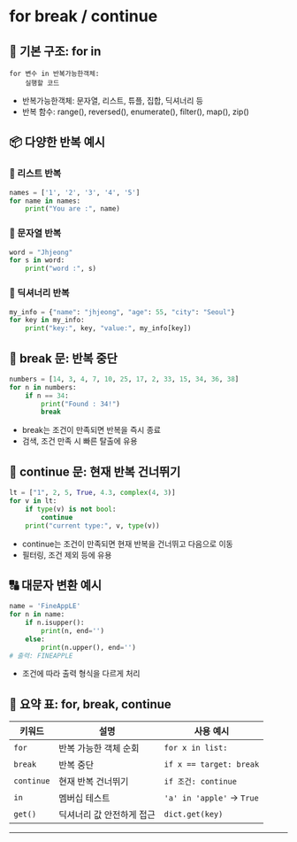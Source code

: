 # for break / continue

## 🧾 기본 구조: for in <iterable>
```
for 변수 in 반복가능한객체:
    실행할 코드
```

- 반복가능한객체: 문자열, 리스트, 튜플, 집합, 딕셔너리 등
- 반복 함수: range(), reversed(), enumerate(), filter(), map(), zip()

## 📦 다양한 반복 예시
### 🔹 리스트 반복
```python
names = ['1', '2', '3', '4', '5']
for name in names:
    print("You are :", name)
```

### 🔹 문자열 반복
```python
word = "Jhjeong"
for s in word:
    print("word :", s)
```

### 🔹 딕셔너리 반복
```python
my_info = {"name": "jhjeong", "age": 55, "city": "Seoul"}
for key in my_info:
    print("key:", key, "value:", my_info[key])
```


## 🧠 break 문: 반복 중단
```python
numbers = [14, 3, 4, 7, 10, 25, 17, 2, 33, 15, 34, 36, 38]
for n in numbers:
    if n == 34:
        print("Found : 34!")
        break
```


- break는 조건이 만족되면 반복을 즉시 종료
- 검색, 조건 만족 시 빠른 탈출에 유용

## 🧩 continue 문: 현재 반복 건너뛰기
```python
lt = ["1", 2, 5, True, 4.3, complex(4, 3)]
for v in lt:
    if type(v) is not bool:
        continue
    print("current type:", v, type(v))

```


- continue는 조건이 만족되면 현재 반복을 건너뛰고 다음으로 이동
- 필터링, 조건 제외 등에 유용

## 🔠 대문자 변환 예시
```python
name = 'FineAppLE'
for n in name:
    if n.isupper():
        print(n, end='')
    else:
        print(n.upper(), end='')
# 출력: FINEAPPLE
```


- 조건에 따라 출력 형식을 다르게 처리

## 🧾 요약 표: for, break, continue
| 키워드      | 설명                          | 사용 예시                        |
|-------------|-------------------------------|----------------------------------|
| `for`       | 반복 가능한 객체 순회         | `for x in list:`                 |
| `break`     | 반복 중단                     | `if x == target: break`         |
| `continue`  | 현재 반복 건너뛰기            | `if 조건: continue`             |
| `in`        | 멤버십 테스트                 | `'a' in 'apple'` → `True`       |
| `get()`     | 딕셔너리 값 안전하게 접근     | `dict.get(key)`                 |

---



